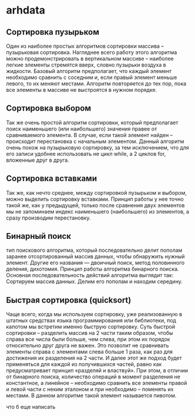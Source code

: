 # arhdata

## Сортировка пузырьком
Один из наиболее простых алгоритмов сортировки массива – пузырьковая
сортировка. Нагляднее всего работу этого алгоритма можно продемонстрировать в
вертикальном массиве – наиболее легкие элементы стремятся вверх, словно
пузырьки воздуха в жидкости.
Базовый алгоритм предполагает, что каждый элемент необходимо сравнить с
соседним и, если правый элемент меньше левого, то их меняют местами. Алгоритм
повторяется до тех пор, пока все элементы в массиве не выстроятся в нужном
порядке.

## Сортировка выбором
Так же очень простой алгоритм сортировки, который предполагает поиск
наименьшего (или наибольшего) значения правее от сравниваемого элемента. В
случае, если такой элемент найден – происходит перестановка с начальным
элементом.
Данный алгоритм очень похож на пузырьковую сортировку, за тем исключением,
что для его записи удобнее использовать не цикл while, а 2 циклов for, вложенные
друг в друга.

## Сортировка вставками
Так же, как нечто среднее, между сортировкой пузырьком и выбором, можно
выделить сортировку вставками. Принцип работы у нее точно такой же, как у
предыдущей, только после сравнения двух элементов мы не запоминаем индекс
наименьшего (наибольшего) из элементов, а сразу производим перестановку.

## Бинарный поиск 
тип поискового алгоритма, который последовательно
делит пополам заранее отсортированный массив данных, чтобы обнаружить
нужный элемент. Другие его названия — двоичный поиск, метод половинного
деления, дихотомия. Принцип работы алгоритма бинарного поиска. Основная
последовательность действий алгоритма выглядит так: Сортируем массив
данных. Делим его пополам и находим середину.

## Быстрая сортировка (quicksort)
Чаще всего, когда мы используем сортировку, уже реализованную в штатных
средствах языка программирования или библиотеки, под капотом мы встретим
именно быструю сортировку. Суть быстрой сортировки – разделить массив на 2
части таким образом, чтобы справа все числа были больше, чем слева, при этом их
порядок относительно друг друга не важен. Это позволит не сравнивать элементы
справа с элементами слева больше 1 раза, как раз для достижения их разделения
на 2 части. И далее этот же подход будет применяться для каждой из получившихся
частей, равно как предусматривает принцип «разделяй и властвуй». При этом, в
отличии от бинарного поиска, количество операций в момент разделения не
константное, а линейное – необходимо сравнить все элементы правой и левой
части с неким эталоном и при необходимо – поменять их местами. В данном
алгоритме такой элемент называется пивотом.

что б еще написать


